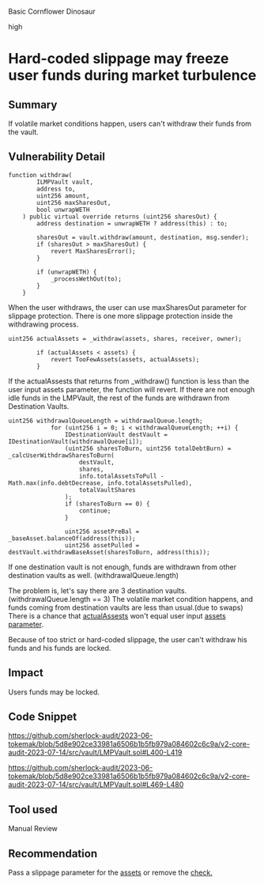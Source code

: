 Basic Cornflower Dinosaur

high

# Hard-coded slippage may freeze user funds during market turbulence
## Summary
If volatile market conditions happen, users can't withdraw their funds from the vault.
## Vulnerability Detail
```solidity
function withdraw(
        ILMPVault vault,
        address to,
        uint256 amount,
        uint256 maxSharesOut,
        bool unwrapWETH
    ) public virtual override returns (uint256 sharesOut) {
        address destination = unwrapWETH ? address(this) : to;

        sharesOut = vault.withdraw(amount, destination, msg.sender);
        if (sharesOut > maxSharesOut) {
            revert MaxSharesError();
        }

        if (unwrapWETH) {
            _processWethOut(to);
        }
    }
```
When the user withdraws, the user can use maxSharesOut parameter for slippage protection. There is one more slippage protection inside the withdrawing process.
```solidity
uint256 actualAssets = _withdraw(assets, shares, receiver, owner);

        if (actualAssets < assets) {
            revert TooFewAssets(assets, actualAssets);
        }
```
If the actualAssests that returns from _withdraw() function is less than the user input assets parameter, the function will revert.
If there are not enough idle funds in the LMPVault, the rest of the funds are withdrawn from Destination Vaults.
```solidity
uint256 withdrawalQueueLength = withdrawalQueue.length;
            for (uint256 i = 0; i < withdrawalQueueLength; ++i) {
                IDestinationVault destVault = IDestinationVault(withdrawalQueue[i]);
                (uint256 sharesToBurn, uint256 totalDebtBurn) = _calcUserWithdrawSharesToBurn(
                    destVault,
                    shares,
                    info.totalAssetsToPull - Math.max(info.debtDecrease, info.totalAssetsPulled),
                    totalVaultShares
                );
                if (sharesToBurn == 0) {
                    continue;
                }

                uint256 assetPreBal = _baseAsset.balanceOf(address(this));
                uint256 assetPulled = destVault.withdrawBaseAsset(sharesToBurn, address(this));
```
If one destination vault is not enough, funds are withdrawn from other destination vaults as well. (withdrawalQueue.length)

The problem is, let's say there are 3 destination vaults. (withdrawalQueue.length == 3)
The volatile market condition happens, and funds coming from destination vaults are less than usual.(due to swaps)
There is a chance that [actualAssests](https://github.com/sherlock-audit/2023-06-tokemak/blob/5d8e902ce33981a6506b1b5fb979a084602c6c9a/v2-core-audit-2023-07-14/src/vault/LMPVault.sol#L414-L418) won't equal user input [assets parameter](https://github.com/sherlock-audit/2023-06-tokemak/blob/5d8e902ce33981a6506b1b5fb979a084602c6c9a/v2-core-audit-2023-07-14/src/vault/LMPVault.sol#L401).

Because of too strict or hard-coded slippage, the user can't withdraw his funds and his funds are locked.


## Impact
Users funds may be locked.
## Code Snippet
https://github.com/sherlock-audit/2023-06-tokemak/blob/5d8e902ce33981a6506b1b5fb979a084602c6c9a/v2-core-audit-2023-07-14/src/vault/LMPVault.sol#L400-L419

https://github.com/sherlock-audit/2023-06-tokemak/blob/5d8e902ce33981a6506b1b5fb979a084602c6c9a/v2-core-audit-2023-07-14/src/vault/LMPVault.sol#L469-L480
## Tool used

Manual Review

## Recommendation
Pass a slippage parameter for the [assets](https://github.com/sherlock-audit/2023-06-tokemak/blob/5d8e902ce33981a6506b1b5fb979a084602c6c9a/v2-core-audit-2023-07-14/src/vault/LMPVault.sol#L401) or remove the [check.](https://github.com/sherlock-audit/2023-06-tokemak/blob/5d8e902ce33981a6506b1b5fb979a084602c6c9a/v2-core-audit-2023-07-14/src/vault/LMPVault.sol#L416-L418)